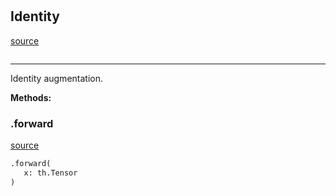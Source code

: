 #


## Identity
[source](https://github.com/RLE-Foundation/rllte/blob/main/rllte/xplore/augmentation/identity.py/#L29)
```python 

```


---
Identity augmentation.



**Methods:**


### .forward
[source](https://github.com/RLE-Foundation/rllte/blob/main/rllte/xplore/augmentation/identity.py/#L35)
```python
.forward(
   x: th.Tensor
)
```

